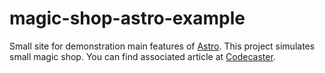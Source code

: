# magic-shop-astro-example

Small site for demonstration main features of [Astro](https://astro.build/). This project simulates small magic shop. You can find associated article at [Codecaster](https://codecaster.space/posts/astro-01/).
